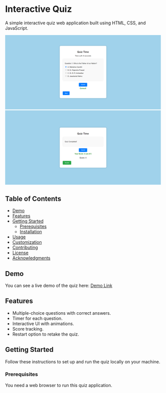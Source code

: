 # Interactive Quiz

A simple interactive quiz web application built using HTML, CSS, and JavaScript.

![Quiz Screenshot](./images/img.png)
![Quiz Screenshot](./images/img2.png)
## Table of Contents

- [Demo](#demo)
- [Features](#features)
- [Getting Started](#getting-started)
  - [Prerequisites](#prerequisites)
  - [Installation](#installation)
- [Usage](#usage)
- [Customization](#customization)
- [Contributing](#contributing)
- [License](#license)
- [Acknowledgments](#acknowledgments)

## Demo

You can see a live demo of the quiz here: [Demo Link](#)

## Features

- Multiple-choice questions with correct answers.
- Timer for each question.
- Interactive UI with animations.
- Score tracking.
- Restart option to retake the quiz.

## Getting Started

Follow these instructions to set up and run the quiz locally on your machine.

### Prerequisites

You need a web browser to run this quiz application.


